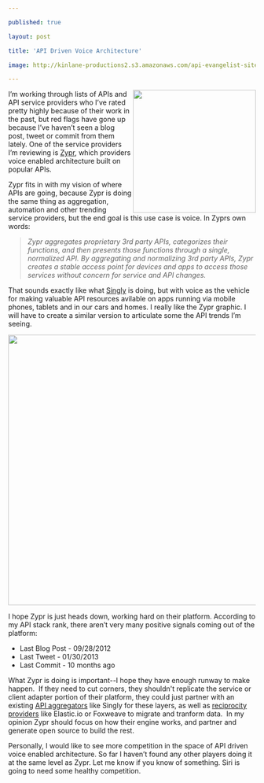 ---
published: true
layout: post
title: 'API Driven Voice Architecture'
image: http://kinlane-productions2.s3.amazonaws.com/api-evangelist-site/blog/zypr-logo.png
---

<p><a href="https://www.zypr.net/" target="_blank"><img src="https://s3.amazonaws.com/kinlane-productions2/api-evangelist/zypr/zypr-logo.png" alt="" width="250" align="right" /></a>
<p>I&rsquo;m working through lists of APIs and API service providers who I&rsquo;ve rated pretty highly because of their work in the past, but red flags have gone up because I&rsquo;ve haven&rsquo;t seen a blog post, tweet or commit from them lately.  One of the service providers I&rsquo;m reviewing is <a title="Zypr" href="https://www.zypr.net/">Zypr</a>, which providers voice enabled architecture built on popular APIs.
<p>Zypr fits in with my vision of where APIs are going, because Zypr is doing the same thing as aggregation, automation and other trending service providers, but the end goal is this use case is voice.  In Zyprs own words:
<blockquote><em>Zypr aggregates proprietary 3rd party APIs, categorizes their functions, and then presents those functions through a single, normalized API. By aggregating and normalizing 3rd party APIs, Zypr creates a stable access point for devices and apps to access those services without concern for service and API changes.</em></blockquote>
<p>That sounds exactly like what <a title="Singly" href="http://singly.com">Singly</a> is doing, but with voice as the vehicle for making valuable API resources avilable on apps running via mobile phones, tablets and in our cars and homes.  I really like the Zypr graphic.  I will have to create a similar version to articulate some the API trends I&rsquo;m seeing.
<p><a href="https://www.zypr.net/" target="_blank"><img style="display: block; margin-left: auto; margin-right: auto;" src="https://s3.amazonaws.com/kinlane-productions2/api-evangelist/zypr/zypr-voice-enabled.jpg" alt="" width="550" /></a>
<p>I hope Zypr is just heads down, working hard on their platform.  According to my API stack rank, there aren&rsquo;t very many positive signals coming out of the platform:
<ul class="mainlist">
<li>Last Blog Post - 09/28/2012</li>
<li>Last Tweet - 01/30/2013</li>
<li>Last Commit - 10 months ago</li>
</ul>
<p>What Zypr is doing is important--I hope they have enough runway to make happen. &nbsp;If they need to cut corners, they shouldn't replicate the service or client adapter portion of their platform, they could just partner with an existing <a title="API aggregator" href="/trends/aggregation.php">API aggregators</a>&nbsp;like Singly for these layers, as well as <a title="API reciprocity" href="/trends/reciprocity.php">reciprocity providers</a> like Elastic.io or Foxweave to migrate and tranform data. &nbsp;In my opinion Zypr should focus on how their engine works, and partner and generate open source to build the rest.
<p>Personally, I would like to see more competition in the space of API driven voice enabled architecture.  So far I haven&rsquo;t found any other players doing it at the same level as Zypr.  Let me know if you know of something. Siri is going to need some healthy competition.

